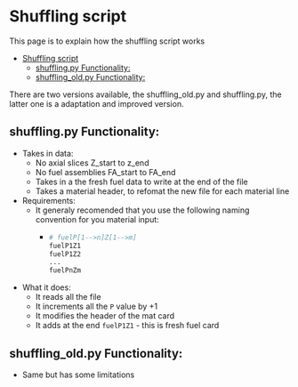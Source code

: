# Shuffling script

This page is to explain how the shuffling script works

<!-- TOC -->

- [Shuffling script](#shuffling-script)
  - [shuffling.py Functionality:](#shufflingpy-functionality)
  - [shuffling\_old.py Functionality:](#shuffling_oldpy-functionality)

<!-- /TOC -->

There are two versions available, the shuffling_old.py and shuffling.py, the latter one is a adaptation and improved version.

## shuffling.py Functionality:
- Takes in data:
  - No axial slices Z_start to z_end
  - No fuel assemblies FA_start to FA_end
  - Takes in a the fresh fuel data to write at the end of the file
  - Takes a material header, to refomat the new file for each material line
- Requirements:
  - It generaly recomended that you use the following naming convention for you material input:
    - ```sh 
      # fuelP[1-->n]Z[1-->m]
      fuelP1Z1
      fuelP1Z2
      ...
      fuelPnZm
      ```
- What it does:
  - It reads all the file
  - It increments all the `P` value by +1
  - It modifies the header of the mat card
  - It adds at the end `fuelP1Z1` - this is fresh fuel card


## shuffling_old.py Functionality:
- Same but has some limitations